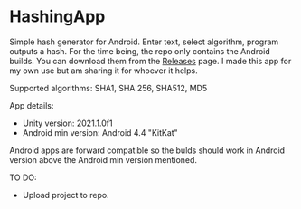# HashingApp
Simple hash generator for Android. Enter text, select algorithm, program outputs a hash.
For the time being, the repo only contains the Android builds. You can download them from the [Releases](https://github.com/Demkeys/HashingApp/releases) page. I made this app for my own use but am sharing it for whoever it helps.

Supported algorithms: SHA1, SHA 256, SHA512, MD5

App details:
* Unity version: 2021.1.0f1
* Android min version: Android 4.4 "KitKat"

Android apps are forward compatible so the bulds should work in Android version above the Android min version mentioned.

TO DO:
- Upload project to repo.
